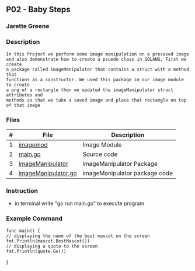## P02 - Baby Steps
### Jarette Greene
### Description

    In this Project we perform some image manipulation on a presaved image
    and also demonstrate how to create a psuedo class in GOLANG. First we create 
    a package called imageManipulator that contains a struct with a method that
    functions as a constructor. We used this package in our image module to create 
    a png of a rectangle then we updated the imageManipulator struct attributes and
    methods so that we take a saved image and place that rectangle on top of that image

### Files
|   #   | File             | Description                                        |
| :---: | ---------------  | -------------------------------------------------- |
|   1   | [imagemod](https://github.com/Jarette/4143_PLC/blob/main/Assignments/P01/main.go)| Image Module|
|   2   | [main.go](https://github.com/Jarette/4143_PLC/blob/main/Assignments/P01/go.mod)| Source code|
|   3   | [imageManipulator](https://github.com/Jarette/4143_PLC/blob/main/Assignments/P01/go.sum)| imageManipulator Package|
|   4   | [imageManipulator.go](https://github.com/Jarette/4143_PLC/tree/main/Assignments/P01/mascot)|imageManipulator package code|

### Instruction 

- in terminal write "go run main.go" to execute program

### Example Command

    func main() {
	// displaying the name of the best mascot on the screen
	fmt.Println(mascot.BestMascot())
	// displaying a quote to the screen
	fmt.Println(quote.Go())
  }

